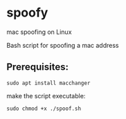 # spoofy
mac spoofing on Linux

Bash script for spoofing a mac address

## Prerequisites:
```
sudo apt install macchanger
```

make the script executable:

```
sudo chmod +x ./spoof.sh 
```
